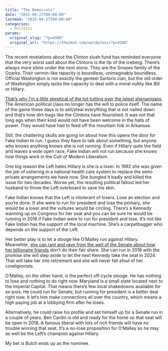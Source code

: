 ```yaml
---
title: "The Democrats"
date: "2015-04-27T00:00:00"
lastmod: "2015-04-27T00:00:00"
categories:
  - Politics
params:
  original_slug: "?p=4380"
  original_url: "https://thezman.com/wordpress/?p=4380"
---
```


The recent revelations about the Clinton slush fund has reminded
everyone that the very worst said about the Clintons is the tip of the
iceberg. There’s always more slime under the next stone. They are the
Snopes family of the Ozarks. Their vermin-like rapacity is boundless,
unimaginably boundless. Official Washington is not exactly the genteel
Sartoris clan, but the old order of Washington simply lacks the capacity
to deal with a moral nullity like Bill or Hillary.

<a
href="http://www.breitbart.com/big-journalism/2015/04/26/stephanopoulos-floored-as-gingrich-bloomberg-editors-detail-seriousness-of-clinton-cash/"
rel="noopener" target="_blank">That’s why I’m a little skeptical of the
tut-tutting over the latest shenanigans</a>. The American political
class no longer has the will to police itself. The name of the game
these days is to sell/steal everything that is not nailed down and
that’s how dirt-bags like the Clintons have flourished. It was not that
long ago when their kind would not have been welcome in the halls of
power. They would have had to feed off the mountain folk in Arkansas.

Still, the chattering skulls are going on about how this opens the door
for Fake Indian to run. I guess they have to talk about something, but
anyone who knows anything knows she is not running. Even if Hillary
quits the field and leaves a wide open race, Fake Indian will not run
because she knows how things work in the Cult of Modern Liberalism.

One big reason the Left hates Hillary is she is a loser. In 1992 she was
given the job of ushering in a national health care system to replace
the semi-private arrangements we have now. She bungled it badly and
killed the issue for two decades. Worse yet, the resulting political
fallout led her husband to throw the Left overboard to save his skin.

Fake Indian knows that the Left is intolerant of losers. Lose an
election and you’re done. If she were to run for president and lose the
primary, she would be a loser and the vultures would be circling.
There’s a Kennedy warming up on Congress for her seat and you can be
sure he would be running in 2018 if Fake Indian were to run for
president and lose. It’s not like Fake Indian has the support of the
local machine. She’s a carpetbagger who depends on the support of the
Left.

Her better play is to let a stooge like O’Malley run against Hillary.
Meanwhile, <a
href="http://www.newyorker.com/magazine/2015/05/04/the-virtual-candidate"
rel="noopener" target="_blank">she can rant and rave from the well of
the Senate about how her billionaire friends</a> don’t do their fair
share. She can run in 2018 with the promise she will step aside to let
the next Kennedy take the seat in 2024. That will take her into
retirement and she will never fall afoul of her coreligionists.

O’Malley, on the other hand, is the perfect off-cycle stooge. He has
nothing to lose and nothing to do right now. Maryland is a small state
located next to the Imperial Capital. That means there’s few local
shakedowns available for ex-pols. He could run for Senate, but running
for president is a better deal right now. It let’s him make connections
all over the country, which means a high paying job at a lobbying firm
after he loses.

Alternatively, he could raise his profile and set himself up for a
Senate run in a couple of years. Ben Cardin is old and ready for the
home so that seat will be open in 2018. A famous liberal with lots of
rich friends will have no trouble winning that seat. It’s a no-lose
proposition for O’Malley so he may as well be the Left’s champion
against Hillary.

My bet is Butch ends up as the nominee.
